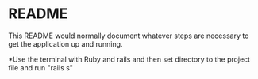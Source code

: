# README

This README would normally document whatever steps are necessary to get the
application up and running.

*Use the terminal with Ruby and rails and then set directory to the project file and run "rails s" 
